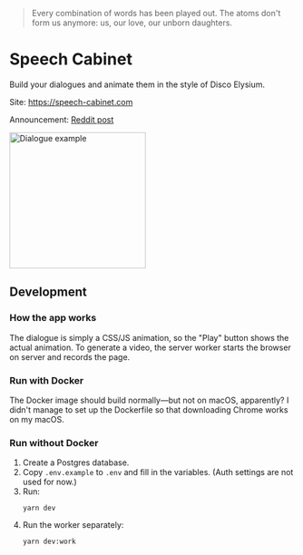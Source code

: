 > Every combination of words has been played out. The atoms don't form us anymore: us, our love, our unborn daughters.

# Speech Cabinet

Build your dialogues and animate them in the style of Disco Elysium.

Site: https://speech-cabinet.com

Announcement: [Reddit post](https://www.reddit.com/r/DiscoElysium/comments/1fs5gsk/i_made_a_site_that_animates_disco_elysium/)


<img alt="Dialogue example" src="readme-assets/february.gif" width="240">

## Development

### How the app works

The dialogue is simply a CSS/JS animation, so the "Play" button
shows the actual animation. 
To generate a video, the server worker starts the browser on server
and records the page.

### Run with Docker

The Docker image should build normally&mdash;but not on macOS, apparently? 
I didn't manage to set up the Dockerfile so that downloading Chrome works on my macOS.

### Run without Docker

1. Create a Postgres database.
2. Copy `.env.example` to `.env` and fill in the variables. (Auth settings are not used for now.)
3. Run:
    ```shell
    yarn dev
    ```
4. Run the worker separately:
    ```shell
    yarn dev:work
    ```